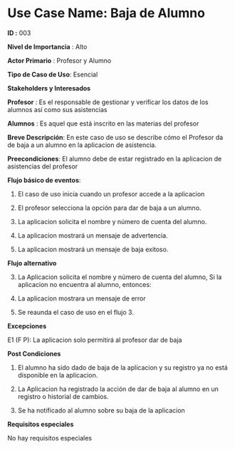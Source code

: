 # **Use Case Name:** Baja de Alumno
**ID :** 003

**Nivel de Importancia** : Alto

**Actor Primario** : Profesor y Alumno

**Tipo de Caso de Uso**: Esencial

**Stakeholders y Interesados**

**Profesor** : Es el responsable de gestionar y verificar los datos de los alumnos así como sus asistencias 

**Alumnos** : Es aquel que está inscrito en las materias del profesor 

**Breve Descripción**: En este caso de uso se describe cómo el Profesor da de baja a un alumno en la aplicacion de asistencia. 

**Preecondiciones**: El alumno debe de estar registrado en la aplicacion de asistencias del profesor 

**Flujo básico de eventos**:
 
1. 	El caso de uso inicia cuando un profesor accede a la aplicacion

2.	El profesor selecciona la opción para dar de baja a un alumno.

3.	La aplicacion solicita el nombre y número de cuenta del alumno. 	

4.  La aplicacion mostrará un mensaje de advertencia. 

5. 	La aplicacion mostrará un mensaje de baja exitoso.
 	

**Flujo alternativo** 

 3. La Aplicacion solicita el nombre y número de cuenta del alumno, Si la aplicacion no encuentra al alumno, entonces:
 
 4. La aplicacion mostrara un mensaje de error
 5. Se reaunda el caso de uso en el flujo 3.

**Excepciones**

E1 (F P): La aplicacion solo permitirá al profesor dar de baja 

**Post Condiciones** 

1. El alumno ha sido dado de baja de la aplicacion y su registro ya no está disponible en la aplicacion.

2. La Aplicacion ha registrado la acción de dar de baja al alumno en un registro o historial de cambios.

3. Se ha notificado al alumno sobre su baja de la aplicacion

**Requisitos especiales**

No hay requisitos especiales
